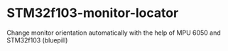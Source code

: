 # STM32f103-monitor-locator
Change monitor orientation automatically with the help of MPU 6050 and STM32f103 (bluepill)
